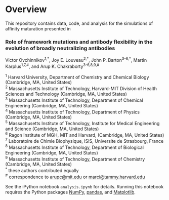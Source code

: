 # Overview

This repository contains data, code, and analysis for the simulations of affinity maturation presented in

### Role of framework mutations and antibody flexibility in the evolution of broadly neutralizing antibodies  

Victor Ovchinnikov<sup>1,\*</sup>, Joy E. Louveau<sup>2,\*</sup>, John P. Barton<sup>3-6,\*</sup>, Martin Karplus<sup>1,7,#</sup>, and Arup K. Chakraborty<sup>3-6,8,9,#</sup>  

<sup>1</sup> Harvard University, Department of Chemistry and Chemical Biology (Cambridge, MA, United States)  
<sup>2</sup> Massachusetts Institute of Technology, Harvard-MIT Division of Health Sciences and Technology (Cambridge, MA, United States)  
<sup>3</sup> Massachusetts Institute of Technology, Department of Chemical Engineering (Cambridge, MA, United States)  
<sup>4</sup> Massachusetts Institute of Technology, Department of Physics (Cambridge, MA, United States)  
<sup>5</sup> Massachusetts Institute of Technology, Institute for Medical Engineering and Science (Cambridge, MA, United States)  
<sup>6</sup> Ragon Institute of MGH, MIT and Harvard, (Cambridge, MA, United States)  
<sup>7</sup> Laboratoire de Chimie Biophysique, ISIS, Universite de Strasbourg, France  
<sup>8</sup> Massachusetts Institute of Technology, Department of Biological Engineering (Cambridge, MA, United States)  
<sup>9</sup> Massachusetts Institute of Technology, Department of Chemistry (Cambridge, MA, United States)  
<sup>\*</sup> these authors contributed equally  
<sup>#</sup> correspondence to arupc@mit.edu or marci@tammy.harvard.edu  

See the iPython notebook `analysis.ipynb` for details. Running this notebook requires the Python packages [NumPy](http://www.numpy.org/), [pandas](http://pandas.pydata.org/), and [Matplotlib](https://matplotlib.org/).
